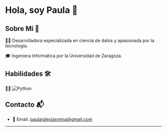 # Hola, soy Paula 👋

## Sobre Mí 📖
👨‍💻 Desarrolladora especializada en ciencia de datos y apasionada por la tecnología.

🎓 Ingeniera Informática por la Universidad de Zaragoza.

## Habilidades 🛠️
👨‍💻 ![Python](https://img.shields.io/badge/-Python-3776AB?style=flat-square&logo=python&logoColor=white)

## Contacto 📬
- 📧 Email: paulaiglesiasreina@gmail.com

---

